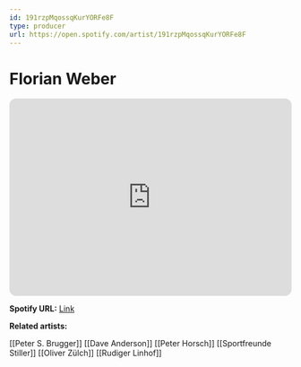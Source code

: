 ```yaml
---
id: 191rzpMqossqKurYORFe8F
type: producer
url: https://open.spotify.com/artist/191rzpMqossqKurYORFe8F
---
```

# Florian Weber

<iframe style="border-radius:12px" src="https://open.spotify.com/embed/artist/191rzpMqossqKurYORFe8F" width="100%" height="352" frameBorder="0" allowfullscreen="" allow="autoplay; clipboard-write; encrypted-media; fullscreen; picture-in-picture" loading="lazy"></iframe>

**Spotify URL:** [Link](https://open.spotify.com/artist/191rzpMqossqKurYORFe8F)

**Related artists:**

[[Peter S. Brugger]]
[[Dave Anderson]]
[[Peter Horsch]]
[[Sportfreunde Stiller]]
[[Oliver Zülch]]
[[Rudiger Linhof]]

